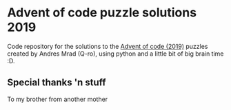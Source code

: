 # Advent of code puzzle solutions 2019

Code repository for the solutions to the [Advent of code (2019)](https://adventofcode.com/2019/) puzzles created by Andres Mrad (Q-ro), using python and a little bit of big brain time :D.

## Special thanks 'n stuff

To my brother from another mother